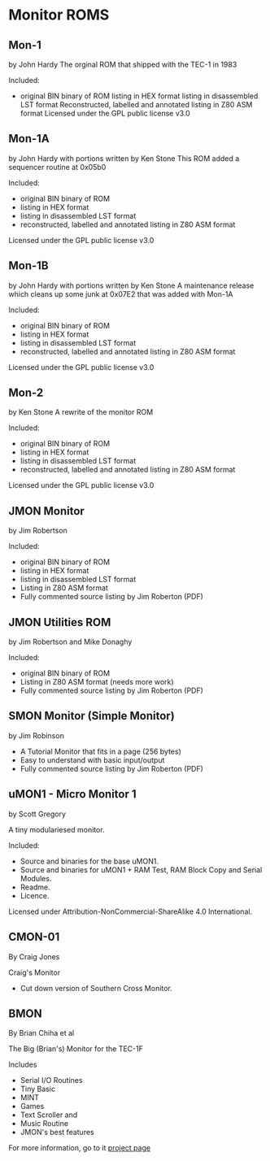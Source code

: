 # Monitor ROMS

## Mon-1
by John Hardy
The orginal ROM that shipped with the TEC-1 in 1983

Included:
- original BIN binary of ROM
listing in HEX format
listing in disassembled LST format
Reconstructed, labelled and annotated listing in Z80 ASM format
Licensed under the GPL public license v3.0

## Mon-1A
by John Hardy with portions written by Ken Stone
This ROM added a sequencer routine at 0x05b0

Included:
- original BIN binary of ROM
- listing in HEX format
- listing in disassembled LST format
- reconstructed, labelled and annotated listing in Z80 ASM format

Licensed under the GPL public license v3.0

## Mon-1B
by John Hardy with portions written by Ken Stone
A maintenance release which cleans up some junk at 0x07E2 that was added with Mon-1A

Included:
- original BIN binary of ROM
- listing in HEX format
- listing in disassembled LST format
- reconstructed, labelled and annotated listing in Z80 ASM format

Licensed under the GPL public license v3.0

## Mon-2
by Ken Stone
A rewrite of the monitor ROM

Included:
- original BIN binary of ROM
- listing in HEX format
- listing in disassembled LST format
- reconstructed, labelled and annotated listing in Z80 ASM format

Licensed under the GPL public license v3.0

## JMON Monitor
by Jim Robertson

Included:
- original BIN binary of ROM
- listing in HEX format
- listing in disassembled LST format
- Listing in Z80 ASM format
- Fully commented source listing by Jim Roberton (PDF)

## JMON Utilities ROM
by Jim Robertson and Mike Donaghy

Included:
- original BIN binary of ROM
- Listing in Z80 ASM format (needs more work)
- Fully commented source listing by Jim Roberton (PDF)

## SMON Monitor (Simple Monitor)
by Jim Robinson

- A Tutorial Monitor that fits in a page (256 bytes)
- Easy to understand with basic input/output
- Fully commented source listing by Jim Roberton (PDF)

## uMON1 - Micro Monitor 1
by Scott Gregory

A tiny modulariesed monitor.

Included:
 - Source and binaries for the base uMON1.
 - Source and binaries for uMON1 + RAM Test, RAM Block Copy and Serial Modules.
 - Readme.
 - Licence.

Licensed under Attribution-NonCommercial-ShareAlike 4.0 International.

## CMON-01
By Craig Jones

Craig's Monitor

- Cut down version of Southern Cross Monitor.

## BMON
By Brian Chiha et al

The Big (Brian's) Monitor for the TEC-1F

Includes
- Serial I/O Routines
- Tiny Basic
- MINT
- Games
- Text Scroller and
- Music Routine
- JMON's best features

For more information, go to it [project page](https://github.com/bchiha/BMon)

